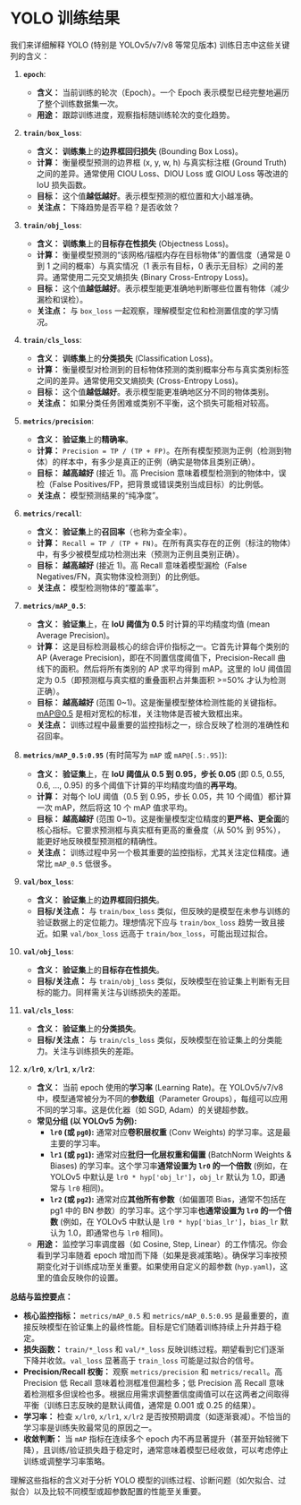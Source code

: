 # YOLO 训练结果

我们来详细解释 YOLO (特别是 YOLOv5/v7/v8 等常见版本) 训练日志中这些关键列的含义：

1.  **`epoch`**:
    *   **含义：** 当前训练的轮次（Epoch）。一个 Epoch 表示模型已经完整地遍历了整个训练数据集一次。
    *   **用途：** 跟踪训练进度，观察指标随训练轮次的变化趋势。

2.  **`train/box_loss`**:
    *   **含义：** **训练集**上的**边界框回归损失** (Bounding Box Loss)。
    *   **计算：** 衡量模型预测的边界框 (x, y, w, h) 与真实标注框 (Ground Truth) 之间的差异。通常使用 CIOU Loss、DIOU Loss 或 GIOU Loss 等改进的 IoU 损失函数。
    *   **目标：** 这个值**越低越好**。表示模型预测的框位置和大小越准确。
    *   **关注点：** 下降趋势是否平稳？是否收敛？

3.  **`train/obj_loss`**:
    *   **含义：** **训练集**上的**目标存在性损失** (Objectness Loss)。
    *   **计算：** 衡量模型预测的“该网格/锚框内存在目标物体”的置信度（通常是 0 到 1 之间的概率）与真实情况（1 表示有目标，0 表示无目标）之间的差异。通常使用二元交叉熵损失 (Binary Cross-Entropy Loss)。
    *   **目标：** 这个值**越低越好**。表示模型能更准确地判断哪些位置有物体（减少漏检和误检）。
    *   **关注点：** 与 `box_loss` 一起观察，理解模型定位和检测置信度的学习情况。

4.  **`train/cls_loss`**:
    *   **含义：** **训练集**上的**分类损失** (Classification Loss)。
    *   **计算：** 衡量模型对检测到的目标物体预测的类别概率分布与真实类别标签之间的差异。通常使用交叉熵损失 (Cross-Entropy Loss)。
    *   **目标：** 这个值**越低越好**。表示模型能更准确地区分不同的物体类别。
    *   **关注点：** 如果分类任务困难或类别不平衡，这个损失可能相对较高。

5.  **`metrics/precision`**:
    *   **含义：** **验证集**上的**精确率**。
    *   **计算：** `Precision = TP / (TP + FP)`。在所有模型预测为正例（检测到物体）的样本中，有多少是真正的正例（确实是物体且类别正确）。
    *   **目标：** **越高越好** (接近 1)。高 Precision 意味着模型检测到的物体中，误检（False Positives/FP，把背景或错误类别当成目标）的比例低。
    *   **关注点：** 模型预测结果的“纯净度”。

6.  **`metrics/recall`**:
    *   **含义：** **验证集**上的**召回率**（也称为查全率）。
    *   **计算：** `Recall = TP / (TP + FN)`。在所有真实存在的正例（标注的物体）中，有多少被模型成功检测出来（预测为正例且类别正确）。
    *   **目标：** **越高越好** (接近 1)。高 Recall 意味着模型漏检（False Negatives/FN，真实物体没检测到）的比例低。
    *   **关注点：** 模型检测物体的“覆盖率”。

7.  **`metrics/mAP_0.5`**:
    *   **含义：** **验证集**上，在 **IoU 阈值为 0.5** 时计算的平均精度均值 (mean Average Precision)。
    *   **计算：** 这是目标检测最核心的综合评价指标之一。它首先计算每个类别的 AP (Average Precision)，即在不同置信度阈值下，Precision-Recall 曲线下的面积。然后将所有类别的 AP 求平均得到 mAP。这里的 IoU 阈值固定为 0.5（即预测框与真实框的重叠面积占并集面积 >=50% 才认为检测正确）。
    *   **目标：** **越高越好** (范围 0~1)。这是衡量模型整体检测性能的关键指标。mAP@0.5 是相对宽松的标准，关注物体是否被大致框出来。
    *   **关注点：** 训练过程中最重要的监控指标之一，综合反映了检测的准确性和召回率。

8.  **`metrics/mAP_0.5:0.95`** (有时简写为 `mAP` 或 `mAP@[.5:.95]`):
    *   **含义：** **验证集**上，在 **IoU 阈值从 0.5 到 0.95，步长 0.05** (即 0.5, 0.55, 0.6, ..., 0.95) 的多个阈值下计算的平均精度均值的**再平均**。
    *   **计算：** 对每个 IoU 阈值（0.5 到 0.95，步长 0.05，共 10 个阈值）都计算一次 mAP，然后将这 10 个 mAP 值求平均。
    *   **目标：** **越高越好** (范围 0~1)。这是衡量模型定位精度的**更严格、更全面**的核心指标。它要求预测框与真实框有更高的重叠度（从 50% 到 95%），能更好地反映模型预测框的精确性。
    *   **关注点：** 训练过程中另一个极其重要的监控指标，尤其关注定位精度。通常比 `mAP_0.5` 低很多。

9.  **`val/box_loss`**:
    *   **含义：** **验证集**上的**边界框回归损失**。
    *   **目标/关注点：** 与 `train/box_loss` 类似，但反映的是模型在未参与训练的验证数据上的定位能力。理想情况下应与 `train/box_loss` 趋势一致且接近。如果 `val/box_loss` 远高于 `train/box_loss`，可能出现过拟合。

10. **`val/obj_loss`**:
    *   **含义：** **验证集**上的**目标存在性损失**。
    *   **目标/关注点：** 与 `train/obj_loss` 类似，反映模型在验证集上判断有无目标的能力。同样需关注与训练损失的差距。

11. **`val/cls_loss`**:
    *   **含义：** **验证集**上的**分类损失**。
    *   **目标/关注点：** 与 `train/cls_loss` 类似，反映模型在验证集上的分类能力。关注与训练损失的差距。

12. **`x/lr0`**, **`x/lr1`**, **`x/lr2`**:
    *   **含义：** 当前 epoch 使用的**学习率** (Learning Rate)。在 YOLOv5/v7/v8 中，模型通常被分为不同的**参数组**（Parameter Groups），每组可以应用不同的学习率。这是优化器（如 SGD, Adam）的关键超参数。
    *   **常见分组 (以 YOLOv5 为例):**
        *   **`lr0` (或 `pg0`):** 通常对应**卷积层权重** (Conv Weights) 的学习率。这是最主要的学习率。
        *   **`lr1` (或 `pg1`):** 通常对应**批归一化层权重和偏置** (BatchNorm Weights & Biases) 的学习率。这个学习率**通常设置为 `lr0` 的一个倍数** (例如，在 YOLOv5 中默认是 `lr0 * hyp['obj_lr']`，`obj_lr` 默认为 1.0，即通常与 `lr0` 相同)。
        *   **`lr2` (或 `pg2`):** 通常对应**其他所有参数**（如偏置项 Bias，通常不包括在 pg1 中的 BN 参数）的学习率。这个学习率**也通常设置为 `lr0` 的一个倍数** (例如，在 YOLOv5 中默认是 `lr0 * hyp['bias_lr']`，`bias_lr` 默认为 1.0，即通常也与 `lr0` 相同)。
    *   **用途：** 监控学习率调度器（如 Cosine, Step, Linear）的工作情况。你会看到学习率随着 epoch 增加而下降（如果是衰减策略）。确保学习率按预期变化对于训练成功至关重要。如果使用自定义的超参数 (`hyp.yaml`)，这里的值会反映你的设置。

**总结与监控要点：**

*   **核心监控指标：** `metrics/mAP_0.5` 和 `metrics/mAP_0.5:0.95` 是最重要的，直接反映模型在验证集上的最终性能。目标是它们随着训练持续上升并趋于稳定。
*   **损失函数：** `train/*_loss` 和 `val/*_loss` 反映训练过程。期望看到它们逐渐下降并收敛。`val_loss` 显著高于 `train_loss` 可能是过拟合的信号。
*   **Precision/Recall 权衡：** 观察 `metrics/precision` 和 `metrics/recall`。高 Precision 低 Recall 意味着检测框准但漏检多；低 Precision 高 Recall 意味着检测框多但误检也多。根据应用需求调整置信度阈值可以在这两者之间取得平衡（训练日志反映的是默认阈值，通常是 0.001 或 0.25 的结果）。
*   **学习率：** 检查 `x/lr0`, `x/lr1`, `x/lr2` 是否按预期调度（如逐渐衰减）。不恰当的学习率是训练失败最常见的原因之一。
*   **收敛判断：** 当 `mAP` 指标在连续多个 epoch 内不再显著提升（甚至开始轻微下降），且训练/验证损失趋于稳定时，通常意味着模型已经收敛，可以考虑停止训练或调整学习率策略。

理解这些指标的含义对于分析 YOLO 模型的训练过程、诊断问题（如欠拟合、过拟合）以及比较不同模型或超参数配置的性能至关重要。